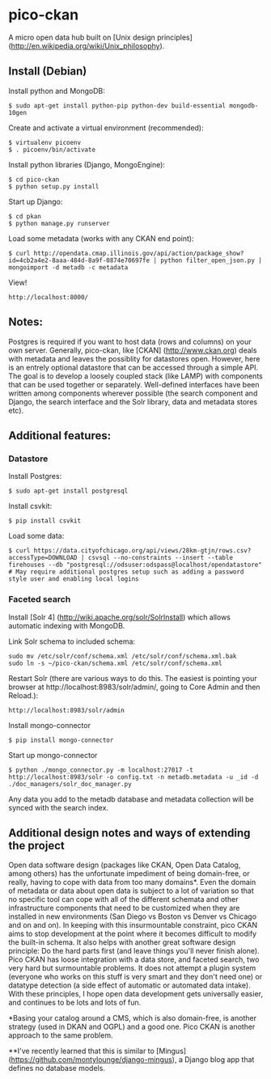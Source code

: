 pico-ckan
===================

A micro open data hub built on [Unix design principles] (http://en.wikipedia.org/wiki/Unix_philosophy).

## Install (Debian)

Install python and MongoDB:

    $ sudo apt-get install python-pip python-dev build-essential mongodb-10gen

Create and activate a virtual environment (recommended):

    $ virtualenv picoenv
    $ . picoenv/bin/activate

Install python libraries (Django, MongoEngine):

    $ cd pico-ckan
    $ python setup.py install 

Start up Django:

    $ cd pkan
    $ python manage.py runserver

Load some metadata (works with any CKAN end point):

    $ curl http://opendata.cmap.illinois.gov/api/action/package_show?id=4cb2a4e2-8aaa-484d-8a9f-0874e70697fe | python filter_open_json.py | mongoimport -d metadb -c metadata

View!

    http://localhost:8000/


## Notes:

Postgres is required if you want to host data (rows and columns) on your own server.  Generally, pico-ckan, like [CKAN] (http://www.ckan.org) deals with metadata and leaves the possiblity for datastores open.  However, here is an entrely optional datastore that can be accessed through a simple API.  The goal is to develop a loosely coupled stack (like LAMP) with components that can be used together or separately.  Well-defined interfaces have been written among components wherever possible (the search component and Django, the search interface and the Solr library, data and metadata stores etc).  


## Additional features:

### Datastore

Install Postgres:

    $ sudo apt-get install postgresql

Install csvkit:

    $ pip install csvkit

Load some data:

    $ curl https://data.cityofchicago.org/api/views/28km-gtjn/rows.csv?accessType=DOWNLOAD | csvsql --no-constraints --insert --table firehouses --db "postgresql://odsuser:odspass@localhost/opendatastore"
    # May require additional postgres setup such as adding a password style user and enabling local logins


### Faceted search

Install [Solr 4] (http://wiki.apache.org/solr/SolrInstall) which allows automatic indexing with MongoDB. 

Link Solr schema to included schema:

    sudo mv /etc/solr/conf/schema.xml /etc/solr/conf/schema.xml.bak
    sudo ln -s ~/pico-ckan/schema.xml /etc/solr/conf/schema.xml

Restart Solr (there are various ways to do this.  The easiest is pointing your browser at http://localhost:8983/solr/admin/, going to Core Admin and then Reload.):

    http://localhost:8983/solr/admin
    
Install mongo-connector

    $ pip install mongo-connector

Start up mongo-connector

    $ python ./mongo_connector.py -m localhost:27017 -t http://localhost:8983/solr -o config.txt -n metadb.metadata -u _id -d ./doc_managers/solr_doc_manager.py

Any data you add to the metadb database and metadata collection will be synced with the search index.


## Additional design notes and ways of extending the project

Open data software design (packages like CKAN, Open Data Catalog, among others) has the unfortunate impediment of being domain-free, or really, having to cope with data from too many domains*.  Even the domain of metadata or data about open data is subject to a lot of variation so that no specific tool can cope with all of the different schemata and other infrastructure components that need to be customized when they are installed in new environments (San Diego vs Boston vs Denver vs Chicago and on and on).  In keeping with this insurmountable constraint, pico CKAN aims to stop development at the point where it becomes difficult to modify the built-in schema.  It also helps with another great software design principle: Do the hard parts first (and leave things you'll never finish alone).  Pico CKAN has loose integration with a data store, and faceted search, two very hard but surmountable problems.  It does not attempt a plugin system (everyone who works on this stuff is very smart and they don't need one) or datatype detection (a side effect of automatic or automated data intake).  With these principles, I hope open data development gets universally easier, and continues to be lots and lots of fun.

*Basing your catalog around a CMS, which is also domain-free, is another strategy (used in DKAN and OGPL) and a good one.  Pico CKAN is another approach to the same problem.

**I've recently learned that this is similar to [Mingus] (https://github.com/montylounge/django-mingus), a Django blog app that defines no database models.
